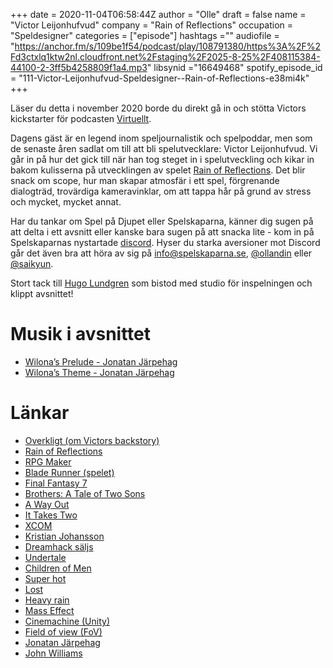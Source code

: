 +++ 
date = 2020-11-04T06:58:44Z
author = "Olle"
draft = false
name = "Victor Leijonhufvud"
company = "Rain of Reflections"
occupation = "Speldesigner"
categories = ["episode"]
hashtags =""
audiofile = "https://anchor.fm/s/109be1f54/podcast/play/108791380/https%3A%2F%2Fd3ctxlq1ktw2nl.cloudfront.net%2Fstaging%2F2025-8-25%2F408115384-44100-2-3ff5b4258809f1a4.mp3"
libsynid ="16649468"
spotify_episode_id = "111-Victor-Leijonhufvud-Speldesigner--Rain-of-Reflections-e38mi4k"
+++ 

Läser du detta i november 2020 borde du direkt gå in och stötta Victors kickstarter för podcasten [Virtuellt](https://www.kickstarter.com/projects/vicachu/virtuellt-new-podcast-by-victor-leijonhufvud/posts/2992157).


Dagens gäst är en legend inom speljournalistik och spelpoddar, men som de senaste åren sadlat om till att bli spelutvecklare: Victor Leijonhufvud. Vi går in på hur det gick till när han tog steget in i spelutveckling och kikar in bakom kulisserna på utvecklingen av spelet [Rain of Reflections](). Det blir snack om scope, hur man skapar atmosfär i ett spel, förgrenande dialogträd, trovärdiga kameravinklar, om att tappa hår på grund av stress och mycket, mycket annat.

Har du tankar om Spel på Djupet eller Spelskaparna, känner dig sugen på att delta i ett avsnitt eller kanske bara sugen på att snacka lite - kom in på Spelskaparnas nystartade [discord](https://discord.gg/hBHEXss). Hyser du starka aversioner mot Discord går det även bra att höra av sig på info@spelskaparna.se, [@ollandin](https://twitter.com/ollelandin) eller [@saikyun](https://twitter.com/Saikyun).

Stort tack till [Hugo Lundgren](https://hugolundgren.com/) som bistod med studio för inspelningen och klippt avsnittet! 

# Musik i avsnittet
* [Wilona’s Prelude - Jonatan Järpehag](https://open.spotify.com/track/7DY98QGabZiUmhtwjMK82Z?si=WiluU-SUS3uxIuv2uOsqgw)
* [Wilona’s Theme - Jonatan Järpehag](https://open.spotify.com/track/4PzboGCxEX1Os6Tehc3SRv?si=LwIBwP64Tim6xEz1TLW1jw)

# Länkar
* [Overkligt (om Victors backstory)](http://overkligt.se/podcast/166-langs-minnenas-alle-del-1)
* [Rain of Reflections](http://rainofreflections.com/)
* [RPG Maker](https://www.rpgmakerweb.com/)
* [Blade Runner (spelet)](https://www.youtube.com/watch?v=Zkwpa5YPhx8&ab_channel=ArsTechnica)
* [Final Fantasy 7](https://www.youtube.com/watch?v=utVE4aUKYuY&ab_channel=GameTrailersUnited)
* [Brothers: A Tale of Two Sons](https://www.youtube.com/watch?v=DHohBVfhGDU&ab_channel=PlayStation)
* [A Way Out](https://www.youtube.com/watch?v=_ApSmPvxz1o&ab_channel=ElectronicArts)
* [It Takes Two](https://www.youtube.com/watch?v=R3UabXk7opM&ab_channel=GamersPrey)
* [XCOM](https://www.youtube.com/watch?v=Qpr5IWn1WWY&ab_channel=HistoryofVideoGames)
* [Kristian Johansson](http://spelskaparna.com/episode/62/)
* [Dreamhack säljs](https://www.dn.se/ekonomi/dreamhack-saljs-till-mtg/)
* [Undertale](https://www.youtube.com/watch?v=1Hojv0m3TqA)
* [Children of Men](https://www.youtube.com/watch?v=2VT2apoX90o&ab_channel=MovieclipsClassicTrailers)
* [Super hot](https://www.youtube.com/watch?v=vrS86l_CtAY&ab_channel=GameSpot)
* [Lost](https://www.youtube.com/watch?v=KTu8iDynwNc&ab_channel=TrailerBlend)
* [Heavy rain](https://www.youtube.com/watch?v=YVYiJ3VSp60&ab_channel=PlayStation)
* [Mass Effect](https://www.youtube.com/watch?v=nETxAJsD0N4&t=2s&ab_channel=Nadrim)
* [Cinemachine (Unity)](https://unity.com/unity/features/editor/art-and-design/cinemachine)
* [Field of view (FoV)](https://en.wikipedia.org/wiki/Field_of_view)
* [Jonatan Järpehag](http://jonatanmusik.com/)
* [John Williams](https://sv.wikipedia.org/wiki/John_Williams)
